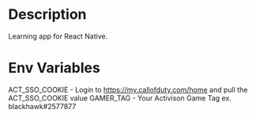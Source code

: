 # Description
Learning app for React Native.

# Env Variables
ACT_SSO_COOKIE - Login to https://my.callofduty.com/home and pull the ACT_SSO_COOKIE value
GAMER_TAG - Your Activison Game Tag ex. blackhawk#2577877
